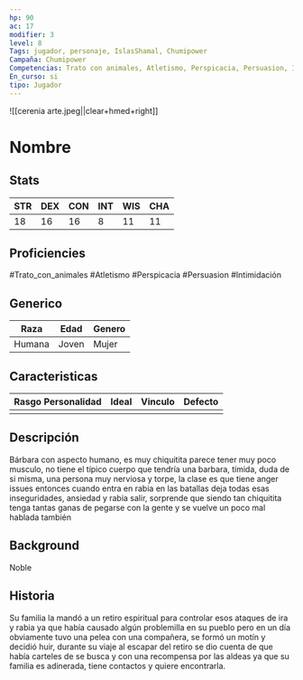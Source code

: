 ```yaml
---
hp: 90
ac: 17
modifier: 3
level: 8
Tags: jugador, personaje, IslasShamal, Chumipower
Campaña: Chumipower
Competencias: Trato con animales, Atletismo, Perspicacia, Persuasion, Intimidación
En_curso: si
tipo: Jugador
---
```

   ![[cerenia arte.jpeg||clear+hmed+right]]
# Nombre

## Stats
| STR | DEX | CON | INT | WIS | CHA |
| --- | --- | --- | --- | --- | --- |
| 18  | 16  | 16  | 8   | 11  | 11  |

## Proficiencies
#Trato_con_animales #Atletismo #Perspicacia #Persuasion #Intimidación 
## Generico
| Raza   | Edad  | Genero |
| ------ | ----- | ------ |
| Humana | Joven | Mujer  |

## Caracteristicas
| Rasgo Personalidad | Ideal | Vinculo | Defecto |
| ------------------ | ----- | ------- | ------- |
|                    |       |         |         |

## Descripción
Bárbara con aspecto humano, es muy chiquitita parece tener muy poco musculo, no tiene el típico cuerpo que tendría una barbara, tímida, duda de si misma, una persona muy nerviosa y torpe, la clase es que tiene anger issues entonces cuando entra en rabia en las batallas deja todas esas inseguridades, ansiedad y rabia salir, sorprende que siendo tan chiquitita tenga tantas ganas de pegarse con la gente y se vuelve un poco mal hablada también
## Background
Noble

## Historia
Su familia la mandó a un retiro espiritual para controlar esos ataques de ira y rabia ya que había causado algún problemilla en su pueblo pero en un día obviamente tuvo una pelea con una compañera, se formó un motín y decidió huir, durante su viaje al escapar del retiro se dio cuenta de que había carteles de se busca y con una recompensa por las aldeas ya que su familia es  adinerada, tiene contactos y quiere encontrarla.